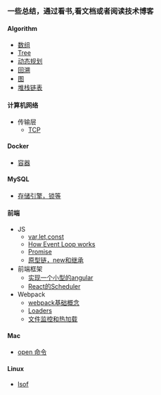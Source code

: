 ### 一些总结，通过看书,看文档或者阅读技术博客

#### Algorithm

* [数组](./Algorithm/Documents/数组)
* [Tree](./Algorithm/Documents/tree)
* [动态规划](./Algorithm/Documents/动态规划)
* [回溯](./Algorithm/Documents/回溯)
* [图](./Algorithm/Documents/图)
* [堆栈链表](./Algorithm/Documents/堆-栈-链表)

#### 计算机网络

* 传输层
    - [TCP](./计算机网络/Documents/TCP.md)

#### Docker

* [容器](./Docker/Documents/容器.md)

#### MySQL

* [存储引擎，锁等](./MYSQL/Documents/存储引擎，锁等.md)

#### 前端

* JS
    - [var,let,const](前端/Documents/js/Var_Let_Const_And_Hositing_Scope.md)
    - [How Event Loop works](前端/Documents/js/Event_Loop.md)
    - [Promise](前端/Documents/js/Ppromise.md)
    - [原型链，new和继承](前端/Documents/js/原型链，new和继承.md)
* 前端框架 
    - [实现一个小型的angular](./前端/Documents/框架工具相关/angular.md)
    - [React的Scheduler](./前端/Documents/框架工具相关/react/react的调度系统.md)
* Webpack  
    - [webpack基础概念](前端/Documents/Webpack/Webpack_Basic_Info.md)
    - [Loaders](前端/Documents/Webpack/Loaders.md)
    - [文件监控和热加载](前端/Documents/Webpack/File_Watch_Hotreload.md)

#### Mac

* [open 命令](./Mac/Documents/Open_Command.md)

#### Linux

* [lsof](Linux/Documents/Lsof.md)
